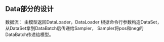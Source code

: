 ## Data部分的设计

数据流： 由模型返回DataLoader，DataLoader 根据命令行参数构造DataSet，从DataSet拿到DataBatch后传递给Sampler， 
Sampler将pos和neg的DataBatch传递给模型。